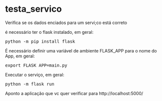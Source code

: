 # testa_servico
Verifica se os dados enciados para um servi;co está correto

é necessário ter o flask instalado, em geral:
<pre>
python -m pip install flask
</pre>

É necessário definir uma variável de ambiente FLASK_APP para o nome do App, em geral:
<pre>
export FLASK_APP=main.py
</pre>

Executar o serviço, em geral:
<pre>
python -m flask run
</pre>

Aponto a aplicação que vc quer verificar para http://localhost:5000/

